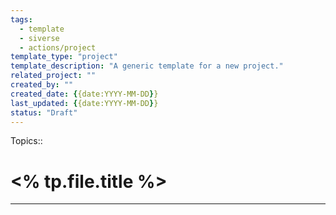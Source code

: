 ```yaml
---
tags:
  - template
  - siverse
  - actions/project
template_type: "project"
template_description: "A generic template for a new project."
related_project: ""
created_by: ""
created_date: {{date:YYYY-MM-DD}}
last_updated: {{date:YYYY-MM-DD}}
status: "Draft"
---
```

Topics:: 

# <% tp.file.title %>
---
